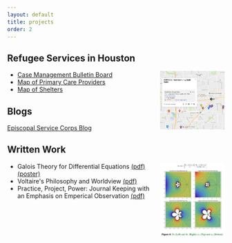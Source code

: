 ```yaml
---
layout: default
title: projects
order: 2
---
```


## Refugee Services in Houston 
<img src="images/pcp-map.jpg" style="float: right; margin: 0px 0px 23px 23px" width="150">

+ [Case Management Bulletin Board](https://github.com/ColtonGrainger/ymca-resources)
+ [Map of Primary Care Providers](https://drive.google.com/open?id=1kk9yn6-4nifHLIf2tGYbW_7PiYo&usp=sharing)
+ [Map of Shelters](https://drive.google.com/open?id=1DlnGODIVZdoQ_O2P2CK_oXOZkZQ&usp=sharing)


## Blogs

[Episcopal Service Corps Blog](https://texas-esc.org/components/blog/)

## Written Work
<img src="images/contour-plots.jpg" style="float: right; margin: 0px 0px 23px 23px" width="150" >

+ Galois Theory for Differential Equations [(pdf)](documents/cgrainger_coursework_galois.pdf) [(poster)](documents/cgrainger_coursework_galois_poster.pdf)
+ Voltaire's Philosophy and Worldview [(pdf)](documents/cgrainger_coursework_voltaire.pdf)
+ Practice, Project, Power: Journal Keeping with an Emphasis on Emperical Observation [(pdf)](documents/cgrainger_coursework_journalkeeping.pdf)

